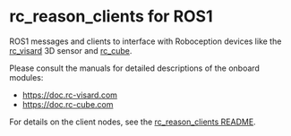 rc_reason_clients for ROS1
==========================

ROS1 messages and clients to interface with Roboception devices like the [rc_visard](https://roboception.com/rc_visard) 3D sensor and [rc_cube](https://roboception.com/rc_cube).

Please consult the manuals for detailed descriptions of the onboard modules:

* https://doc.rc-visard.com
* https://doc.rc-cube.com

For details on the client nodes, see the [rc_reason_clients README](rc_reason_clients/README.md).
